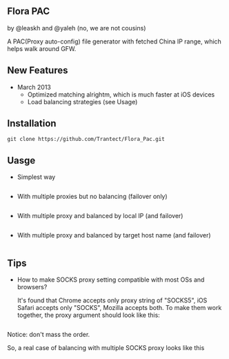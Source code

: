 Flora PAC
---------

by @leaskh and @yaleh (no, we are not cousins)

A PAC(Proxy auto-config) file generator with fetched China IP range, which helps walk around
GFW.

New Features
------------
* March 2013
  * Optimized matching alrightm, which is much faster at iOS devices
  * Load balancing strategies (see Usage)

Installation
------------

    git clone https://github.com/Trantect/Flora_Pac.git
	
Uasge
-----

* Simplest way
```./flora_pac -x "PROXY_PROTOCOL PROXY_IP:PROXY_PORT"
```

* With multiple proxies but no balancing (failover only)
```./flora_pac -x "PROXY1_PROTOCOL PROXY1_IP:PROXY1_PORT" "PROXY2_PROTOCOL PROXY2_IP:PROXY2_PORT"
```

* With multiple proxy and balanced by local IP (and failover)
```./flora_pac -b local_ip -x "PROXY1_PROTOCOL PROXY1_IP:PROXY1_PORT" "PROXY2_PROTOCOL PROXY2_IP:PROXY2_PORT"
```

* With multiple proxy and balanced by target host name (and failover)
```./flora_pac -b host -x "PROXY1_PROTOCOL PROXY1_IP:PROXY1_PORT" "PROXY2_PROTOCOL PROXY2_IP:PROXY2_PORT"
```

Tips
----
* How to make SOCKS proxy setting compatible with most OSs and browsers?

  It's found that Chrome accepts only proxy string of "SOCKS5", iOS Safari accepts only "SOCKS", Mozilla accepts both. To make them work together, the proxy argument should look like this:

``` "SOCKS5 PROXY_IP:PROXY_PORT; SOCKS PROXY_IP:PROXY_PORT"
```

  Notice: don't mass the order.
  
  So, a real case of balancing with multiple SOCKS proxy looks like this
  
```./flora_pac -b local_ip -x "SOCKS5 127.0.0.1:1984; SOCKS 127.0.0.1:1984" "SOCKS5 127.0.0.1:1989; SOCKS 127.0.0.1:1989"
```
